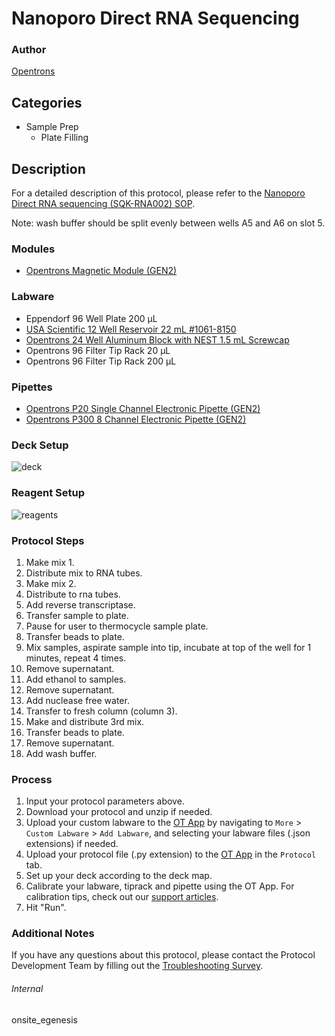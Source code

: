 # Nanoporo Direct RNA Sequencing


### Author
[Opentrons](https://opentrons.com/)


## Categories
* Sample Prep
	* Plate Filling


## Description
For a detailed description of this protocol, please refer to the [Nanoporo Direct RNA sequencing (SQK-RNA002) SOP](https://opentrons-protocol-library-website.s3.amazonaws.com/custom-README-images/onsite_egenesis/direct-rna-sequencing-sqk-rna002-DRS_9080_v2_revO_14Aug2019-minion+(2).pdf).

Note: wash buffer should be split evenly between wells A5 and A6 on slot 5.


### Modules
* [Opentrons Magnetic Module (GEN2)](https://shop.opentrons.com/magnetic-module-gen2/)


### Labware
* Eppendorf 96 Well Plate 200 µL
* [USA Scientific 12 Well Reservoir 22 mL #1061-8150](https://www.usascientific.com/12-channel-automation-reservoir.aspx)
* [Opentrons 24 Well Aluminum Block with NEST 1.5 mL Screwcap](https://shop.opentrons.com/collections/opentrons-tips/products/tube-rack-set-1)
* Opentrons 96 Filter Tip Rack 20 µL
* Opentrons 96 Filter Tip Rack 200 µL


### Pipettes
* [Opentrons P20 Single Channel Electronic Pipette (GEN2)](https://shop.opentrons.com/single-channel-electronic-pipette-p20/)
* [Opentrons P300 8 Channel Electronic Pipette (GEN2)](https://shop.opentrons.com/8-channel-electronic-pipette/)


### Deck Setup
![deck](https://opentrons-protocol-library-website.s3.amazonaws.com/custom-README-images/onsite_egenesis/dkdkdkdk.png)


### Reagent Setup
![reagents](https://opentrons-protocol-library-website.s3.amazonaws.com/custom-README-images/onsite_egenesis/reagents.png)


### Protocol Steps
1. Make mix 1.
2. Distribute mix to RNA tubes.
3. Make mix 2.
4. Distribute to rna tubes.
5. Add reverse transcriptase.
6. Transfer sample to plate.
7. Pause for user to thermocycle sample plate.
8. Transfer beads to plate.
9. Mix samples, aspirate sample into tip, incubate at top of the well for 1 minutes, repeat 4 times.
10. Remove supernatant.
11. Add ethanol to samples.
12. Remove supernatant.
13. Add nuclease free water.
14. Transfer to fresh column (column 3).
15. Make and distribute 3rd mix.
16. Transfer beads to plate.
17. Remove supernatant.
18. Add wash buffer.


### Process
1. Input your protocol parameters above.
2. Download your protocol and unzip if needed.
3. Upload your custom labware to the [OT App](https://opentrons.com/ot-app) by navigating to `More` > `Custom Labware` > `Add Labware`, and selecting your labware files (.json extensions) if needed.
4. Upload your protocol file (.py extension) to the [OT App](https://opentrons.com/ot-app) in the `Protocol` tab.
5. Set up your deck according to the deck map.
6. Calibrate your labware, tiprack and pipette using the OT App. For calibration tips, check out our [support articles](https://support.opentrons.com/en/collections/1559720-guide-for-getting-started-with-the-ot-2).
7. Hit "Run".


### Additional Notes
If you have any questions about this protocol, please contact the Protocol Development Team by filling out the [Troubleshooting Survey](https://protocol-troubleshooting.paperform.co/).


###### Internal
onsite_egenesis
